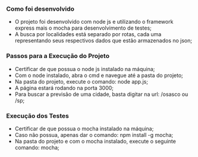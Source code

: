 ### Como foi desenvolvido

- O projeto foi desenvolvido com node js e utilizando o framework express mais o mocha para desenvolvimento de testes;
- A busca por localidades está separado por rotas, cada uma representando seus respectivos dados que estão armazenados no json;


### Passos para a Execução do Projeto

- Certificar de que possua o node js instalado na máquina;
- Com o node instalado, abra o cmd e navegue até a pasta do projeto;
- Na pasta do projeto, execute o comando: node app.js;
- A página estará rodando na porta 3000;
- Para buscar a previsão de uma cidade, basta digitar na url: /osasco ou /sp;


### Execução dos Testes

- Certificar de que possua o mocha instalado na máquina;
- Caso não possua, apenas dar o comando: npm install -g mocha;
- Na pasta do projeto e com o mocha instalado, execute o seguinte comando: mocha;
